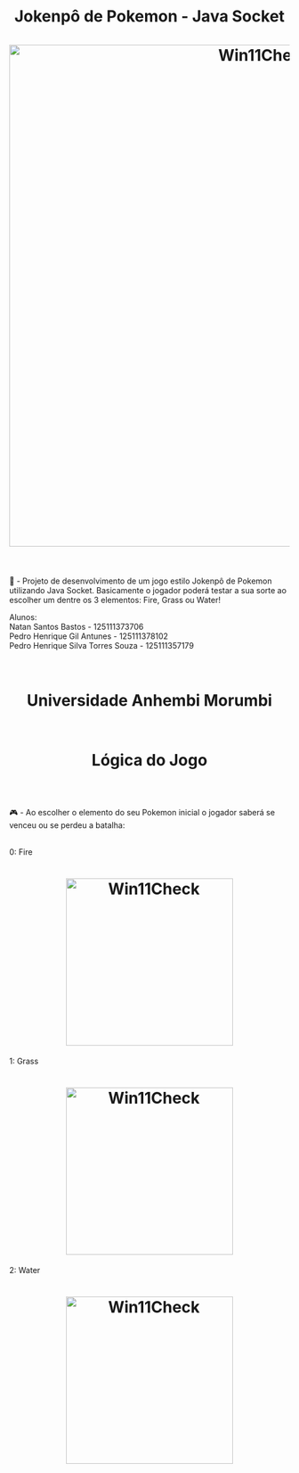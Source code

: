 <h1 align="center">  Jokenpô de Pokemon - Java Socket
  <br><br>
  <img src ="https://editors.dexerto.com/wp-content/uploads/2022/07/15/Best-starter-Pokemon-ranked.jpg" alt="Win11Check" width="900">
  <br><br>
</h1>

<p> 🎲 - Projeto de desenvolvimento de um jogo estilo Jokenpô de Pokemon utilizando Java Socket. Basicamente o jogador poderá testar a sua sorte ao escolher um dentre os 3 elementos: Fire, Grass ou Water! </p>


Alunos:<br>
Natan Santos Bastos - 125111373706 <br>
Pedro Henrique Gil Antunes - 125111378102 <br>
Pedro Henrique Silva Torres Souza - 125111357179 <br>
 <br><br>

<h1 align="center">Universidade Anhembi Morumbi
  <br><br>


<h1 align="center"> Lógica do Jogo </h1>
  <br><br>


<p> 🎮 - Ao escolher o elemento do seu Pokemon inicial o jogador saberá se venceu ou se perdeu a batalha:
   <br><br>
 
 0: Fire
 
<h1 align="center">
<img src = "https://upload.wikimedia.org/wikipedia/commons/thumb/5/56/Pokémon_Fire_Type_Icon.svg/1024px-Pokémon_Fire_Type_Icon.svg.png" alt="Win11Check" width="300">
<br>
</h1>
 
 1: Grass
 
 <h1 align="center">
<img src = "https://upload.wikimedia.org/wikipedia/commons/thumb/f/f6/Pokémon_Grass_Type_Icon.svg/2048px-Pokémon_Grass_Type_Icon.svg.png" alt="Win11Check" width="300">
<br>
</h1>

 2: Water
 
<h1 align="center">
<img src = "https://upload.wikimedia.org/wikipedia/commons/thumb/0/0b/Pokémon_Water_Type_Icon.svg/2048px-Pokémon_Water_Type_Icon.svg.png" alt="Win11Check" width="300">
<br>
</h1>

